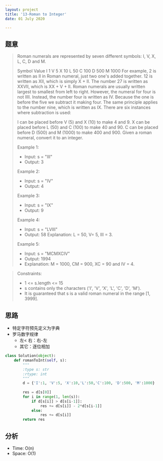 ```yaml
---
layout: project
title: '13-Roman to Integer'
date: 01 July 2020

---
```

## 题意
> Roman numerals are represented by seven different symbols: I, V, X, L, C, D and M.
>
> Symbol       Value
> I             1
> V             5
> X             10
> L             50
> C             100
> D             500
> M             1000
> For example, 2 is written as II in Roman numeral, just two one's added together. 12 is written as XII, which is simply X + II. The number 27 is written as XXVII, which is XX + V + II.
> Roman numerals are usually written largest to smallest from left to right. However, the numeral for four is not IIII. Instead, the number four is written as IV. Because the one is before the five we subtract it making four. The same principle applies to the number nine, which is written as IX. There are six instances where subtraction is used:
>
> I can be placed before V (5) and X (10) to make 4 and 9. 
> X can be placed before L (50) and C (100) to make 40 and 90. 
> C can be placed before D (500) and M (1000) to make 400 and 900.
> Given a roman numeral, convert it to an integer.
> 
> Example 1:
> - Input: s = "III"
> - Output: 3
>
> Example 2:
> - Input: s = "IV"
> - Output: 4
>
> Example 3:
> - Input: s = "IX"
> - Output: 9
>
> Example 4:
> - Input: s = "LVIII"
> - Output: 58
> Explanation: L = 50, V= 5, III = 3.
>
> Example 5:
> - Input: s = "MCMXCIV"
> - Output: 1994
> - Explanation: M = 1000, CM = 900, XC = 90 and IV = 4.
 
> Constraints:
> - 1 <= s.length <= 15
> - s contains only the characters ('I', 'V', 'X', 'L', 'C', 'D', 'M').
> - It is guaranteed that s is a valid roman numeral in the range [1, 3999].

## 思路
- 特定字符预先定义为字典
- 罗马数字规律
  - 左< 右：右-左
  - 其它：逐位相加


~~~python
class Solution(object):
    def romanToInt(self, s):
        """
        :type s: str
        :rtype: int
        """
        d = {'I':1, 'V':5, 'X':10,'L':50,'C':100, 'D':500, 'M':1000}
        
        res = d[s[0]]
        for i in range(1, len(s)):
            if d[s[i]] > d[s[i-1]]:
                res += d[s[i]] - 2*d[s[i-1]]
            else:
                res += d[s[i]]
        return res
~~~

## 分析
- Time: O(n)
- Space: O(1)
